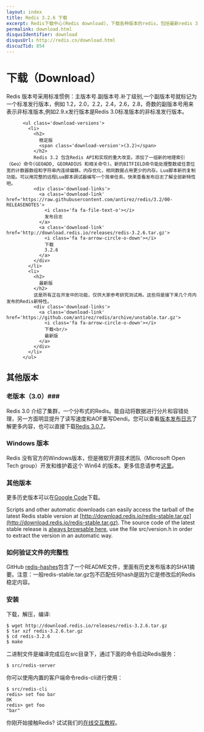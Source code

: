 ```yaml
---
layout: index
title: Redis 3.2.6 下载
excerpt: Redis下载中心(Redis download)，下载各种版本的redis，包括最新redis 3.2.6稳定版redis,3.2.6-Beta版本以及win32/64版本
permalink: download.html
disqusIdentifier: download
disqusUrl: http://redis.cn/download.html
discuzTid: 854
---
```


# 下载（Download） #

Redis 版本号采用标准惯例：主版本号.副版本号.补丁级别,一个副版本号就标记为一个标准发行版本，例如 1.2，2.0，2.2，2.4，2.6，2.8，奇数的副版本号用来表示非标准版本,例如2.9.x发行版本是Redis 3.0标准版本的非标准发行版本。

<div class='text'>
          
          <ul class='download-versions'>
            <li>
              <h2>
                稳定版
                <span class='download-version'>(3.2)</span>
              </h2>
              Redis 3.2 包含Redis API和实现的重大改变。添加了一组新的地理索引（Geo）命令(GEOADD, GEORADIUS 和相关命令)。新的BITFIELD命令能处理整数或任意位宽的计数器数组和字符串内连续偏移。内存优化，相同数据占用更少的内存。Lua脚本新的复制功能。可以用完整的远程Lua脚本调试器编写一个简单任务。快来查看发布日志了解全部新特性吧。
              <div class='download-links'>
                <a class='download-link' href='https://raw.githubusercontent.com/antirez/redis/3.2/00-RELEASENOTES'>
                  <i class='fa fa-file-text-o'></i>
                  发布日志
                </a>
                <a class='download-link' href='http://download.redis.io/releases/redis-3.2.6.tar.gz'>
                  <i class='fa fa-arrow-circle-o-down'></i>
                  下载
                  3.2.6
                </a>
              </div>
            </li>
            <li>
              <h2>
                最新版
              </h2>
              这是所有正在开发中的功能，仅供大家参考研究测试用。这些将是接下来几个月内发布的Redis新特性。
              <div class='download-links'>
                <a class='download-link' href='https://github.com/antirez/redis/archive/unstable.tar.gz'>
                  <i class='fa fa-arrow-circle-o-down'></i>
                  下载<br/>
                  最新版
                </a>
              </div>
            </li>
          </ul>
</div>

## 其他版本 ##

### 老版本（3.0）###

Redis 3.0 介绍了集群，一个分布式的Redis。能自动将数据进行分片和容错处理，另一方面明显提升了读写速度和AOF重写Dendi。您可以查看[版本发布日志](https://raw.githubusercontent.com/antirez/redis/3.0/00-RELEASENOTES)了解更多内容，也可以直接下载[Redis 3.0.7](http://download.redis.io/releases/redis-3.0.7.tar.gz)。

### Windows 版本 ###

Redis 没有官方的Windows版本，但是微软开源技术团队（Microsoft Open Tech group）开发和维护着这个 Win64 的版本。更多信息请参考[这里](https://github.com/MSOpenTech/redis)。

### 其他版本 ###

更多历史版本可以在[Google Code](https://code.google.com/p/redis/downloads/list?can=1)下载。

Scripts and other automatic downloads can easily access the tarball of the latest Redis stable version at [http://download.redis.io/redis-stable.tar.gz](http://download.redis.io/redis-stable.tar.gz). The source code of the latest stable release is [always browsable here](http://download.redis.io/redis-stable), use the file src/version.h in order to extract the version in an automatic way.

### 如何验证文件的完整性 ###

GitHub [redis-hashes](https://github.com/antirez/redis-hashes/blob/master/README)包含了一个README文件，里面有历史发布版本的SHA1摘要。注意：一般redis-stable.tar.gz包不匹配任何hash是因为它是修改后的Redis稳定内容。

### 安装 ###

下载，解压，编译:
	
	$ wget http://download.redis.io/releases/redis-3.2.6.tar.gz
	$ tar xzf redis-3.2.6.tar.gz
	$ cd redis-3.2.6
	$ make

二进制文件是编译完成后在src目录下，通过下面的命令启动Redis服务：

	$ src/redis-server

你可以使用内置的客户端命令redis-cli进行使用：

	$ src/redis-cli
	redis> set foo bar
	OK
	redis> get foo
	"bar"

你刚开始接触Redis? 试试我们的[在线交互教程](http://try.redis.io/)。